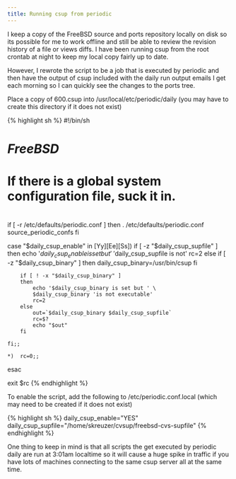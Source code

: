 ```yaml
---
title: Running csup from periodic
---
```

I keep a copy of the FreeBSD source and ports repository locally on disk so its
possible for me to work offline and still be able to review the revision history
of a file or views diffs. I have been running csup from the root crontab at
night to keep my local copy fairly up to date.

However, I rewrote the script to be a job that is executed by periodic and then
have the output of csup included with the daily run output emails I
get each morning so I can quickly see the changes to the ports tree.

Place a copy of 600.csup into /usr/local/etc/periodic/daily (you may have to
create this directory if it does not exist)

{% highlight sh %}
#!/bin/sh
#
# $FreeBSD$
#

# If there is a global system configuration file, suck it in.
#

if [ -r /etc/defaults/periodic.conf ]
then
    . /etc/defaults/periodic.conf
    source_periodic_confs
fi

case "$daily_csup_enable" in
    [Yy][Ee][Ss])
    if [ -z "$daily_csup_supfile" ]
    then
        echo '$daily_csup_enable is set but' \
            '$daily_csup_supfile is not'
        rc=2
    else
        if [ -z "$daily_csup_binary" ]
        then
            daily_csup_binary=/usr/bin/csup
        fi

        if [ ! -x "$daily_csup_binary" ]
        then
            echo '$daily_csup_binary is set but ' \
            $daily_csup_binary 'is not executable'
            rc=2
        else
            out=`$daily_csup_binary $daily_csup_supfile`
            rc=$?
            echo "$out"
        fi

    fi;;

    *)  rc=0;;
esac

exit $rc
{% endhighlight %}

To enable the script, add the following to /etc/periodic.conf.local (which may
need to be created if it does not exist)

{% highlight sh %}
daily_csup_enable="YES"
daily_csup_supfile="/home/skreuzer/cvsup/freebsd-cvs-supfile"
{% endhighlight %}

One thing to keep in mind is that all scripts the get executed by periodic daily
are run at 3:01am localtime so it will cause a huge spike in traffic if you have
lots of machines connecting to the same csup server all at the same time.

